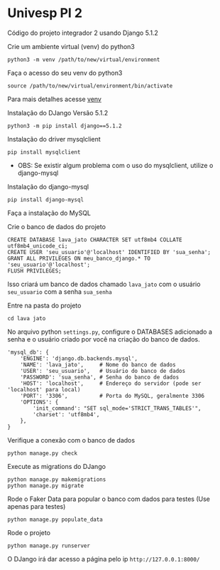 # Univesp PI 2
Código do projeto integrador 2 usando Django 5.1.2

Crie um ambiente virtual (venv) do python3 

```python3 -m venv /path/to/new/virtual/environment```

Faça o acesso do seu venv do python3

```source /path/to/new/virtual/environment/bin/activate```

Para mais detalhes acesse [venv](https://docs.python.org/pt-br/3/library/venv.html)

Instalação do DJango Versão 5.1.2

```python3 -m pip install django==5.1.2```

Instalação do driver mysqlclient

```pip install mysqlclient```

* OBS: Se existir algum problema com o uso do mysqlclient, utilize o django-mysql

Instalação do django-mysql

```pip install django-mysql```

Faça a instalação do MySQL

Crie o banco de dados do projeto

```
CREATE DATABASE lava_jato CHARACTER SET utf8mb4 COLLATE utf8mb4_unicode_ci;
CREATE USER 'seu_usuario'@'localhost' IDENTIFIED BY 'sua_senha';
GRANT ALL PRIVILEGES ON meu_banco_django.* TO 'seu_usuario'@'localhost';
FLUSH PRIVILEGES;
```

Isso criará um banco de dados chamado ```lava_jato``` com o usuário ```seu_usuario``` com a senha ```sua_senha```

Entre na pasta do projeto 

```cd lava jato```

No arquivo python ```settings.py```, configure o DATABASES adicionado a senha e o usuário criado por você na criação do banco de dados.

```
'mysql_db': {
    'ENGINE': 'django.db.backends.mysql',
    'NAME': 'lava_jato',     # Nome do banco de dados
    'USER': 'seu_usuario',   # Usuário do banco de dados
    'PASSWORD': 'sua_senha', # Senha do banco de dados
    'HOST': 'localhost',     # Endereço do servidor (pode ser 'localhost' para local)
    'PORT': '3306',          # Porta do MySQL, geralmente 3306
    'OPTIONS': {
        'init_command': "SET sql_mode='STRICT_TRANS_TABLES'",
        'charset': 'utf8mb4',
    },
}
```

Verifique a conexão com o banco de dados

```python manage.py check```

Execute as migrations do DJango

```
python manage.py makemigrations
python manage.py migrate
```

Rode o Faker Data para popular o banco com dados para testes (Use apenas para testes)

```python manage.py populate_data```

Rode o projeto

```python manage.py runserver```

O DJango irá dar acesso a página pelo ip ```http://127.0.0.1:8000/```
